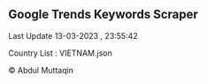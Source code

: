 

## Google Trends Keywords Scraper 
 
Last Update 13-03-2023 , 23:55:42

Country List :
VIETNAM.json



© Abdul Muttaqin 
